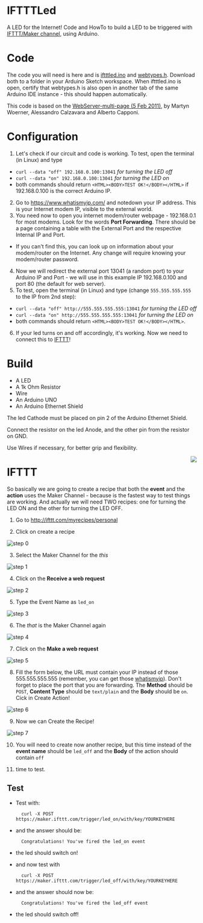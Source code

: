 # IFTTTLed
A LED for the Internet! Code and HowTo to build a LED to be
 triggered with [IFTTT/Maker channel](https://ifttt.com/maker), using Arduino.



# Code
The code you will need is here and is [iftttled.ino](https://raw.githubusercontent.com/ericoporto/IFTTTLed/master/iftttled.ino) and [webtypes.h](https://raw.githubusercontent.com/ericoporto/IFTTTLed/master/webtypes.h). Download both to a folder in your Arduino Sketch workspace. When iftttled.ino is open, certify that webtypes.h is also open in another tab of the same Arduino IDE instance - this should happen automatically.

This code is based on the [WebServer-multi-page (5 Feb 2011)](http://playground.arduino.cc/Code/WebServer), by Martyn Woerner, Alessandro Calzavara and Alberto Capponi.

# Configuration
1. Let's check if our circuit and code is working.
To test, open the terminal (in Linux) and type
* `curl --data "off" 192.168.0.100:13041` *for turning the LED off*
* `curl --data "on" 192.168.0.100:13041` *for turning the LED on*
* both commands should return `<HTML><BODY>TEST OK!</BODY></HTML>` if 192.168.0.100 is the correct Arduino IP.
2. Go to https://www.whatismyip.com/ and notedown your IP address.
This is your Internet modem IP, visible to the external world.
3. You need now to open you internet modem/router webpage -
 192.168.0.1 for most modems. Look for the words **Port
  Forwarding**. There should be a page containing a table with the
   External Port and the respective Internal IP and Port.
 * If you can't find this, you can look up on information about
 your modem/router on the Internet. Any change will require knowing
  your modem/router password.
4. Now we will redirect the external port 13041 (a random port) to
 your Arduino IP and Port - we will use in this example IP
  192.168.0.100 and port 80 (the default for web server).
5. To test, open the terminal (in Linux) and type
 (change `555.555.555.555` to the IP from 2nd step):
 * `curl --data "off" http://555.555.555.555:13041` *for turning the LED off*
 * `curl --data "on" http://555.555.555.555:13041` *for turning the LED on*
 * both commands should return `<HTML><BODY>TEST OK!</BODY></HTML>`.
6. If your led turns on and off accordingly, it's working.
Now we need to connect this to [IFTTT](https://ifttt.com/)!

# Build

* A LED
* A 1k Ohm Resistor
* Wire
* An Arduino UNO
* An Arduino Ethernet Shield

The led Cathode must be placed on pin 2 of the Arduino Ethernet Shield.

Connect the resistor on the led Anode, and the other pin from the resistor on GND.

Use Wires if necessary, for better grip and flexibility.

<img align="right" src="https://raw.githubusercontent.com/ericoporto/IFTTTLed/master/img/smallphoto.jpg">


# IFTTT

So basically we are going to create a recipe that both the **event** and the
**action** uses the Maker Channel - because is the fastest way to test things are
working. And actually we will need TWO recipes: one for turning the LED ON and
the other for turning the LED OFF.

1. Go to http://ifttt.com/myrecipes/personal

2. Click on create a recipe

 ![step 0](https://raw.githubusercontent.com/ericoporto/IFTTTLed/master/img/step0.png)

3. Select the Maker Channel for the *this*

 ![step 1](https://raw.githubusercontent.com/ericoporto/IFTTTLed/master/img/step1.png)

4. Click on the **Receive a web request**

 ![step 2](https://raw.githubusercontent.com/ericoporto/IFTTTLed/master/img/step2.png)

5. Type the Event Name as `led_on`

 ![step 3](https://raw.githubusercontent.com/ericoporto/IFTTTLed/master/img/step3.png)

6. The *that* is the Maker Channel again

 ![step 4](https://raw.githubusercontent.com/ericoporto/IFTTTLed/master/img/step4.png)

7. Click on the **Make a web request**

 ![step 5](https://raw.githubusercontent.com/ericoporto/IFTTTLed/master/img/step5.png)

8. Fill the form below, the URL must contain your IP instead of those 555.555.555.555 (remember, you can get those [whatismyip](https://www.whatismyip.com/)). Don't forget to place the port that you are forwarding. The **Method** should be `POST`, **Content Type** should be `text/plain` and the **Body** should be `on`. Cick in Create Action!

 ![step 6](https://raw.githubusercontent.com/ericoporto/IFTTTLed/master/img/step6.png)

9. Now we can Create the Recipe!

 ![step 7](https://raw.githubusercontent.com/ericoporto/IFTTTLed/master/img/step7.png)

10. You will need to create now another recipe, but this time instead of the **event name** should be `led_off` and the **Body** of the action should contain `off`

11. time to test.

Test
----

* Test with:

        curl -X POST https://maker.ifttt.com/trigger/led_on/with/key/YOURKEYHERE

* and the answer should be:

        Congratulations! You've fired the led_on event

* the led should switch on!

* and now test with

        curl -X POST https://maker.ifttt.com/trigger/led_off/with/key/YOURKEYHERE

* and the answer should now be:

        Congratulations! You've fired the led_off event

* the led should switch off!
